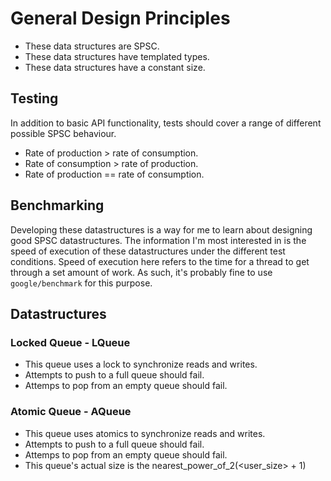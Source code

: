 # General Design Principles

- These data structures are SPSC.
- These data structures have templated types.
- These data structures have a constant size.

## Testing

In addition to basic API functionality, tests should cover a range of different possible SPSC behaviour.

- Rate of production > rate of consumption.
- Rate of consumption > rate of production.
- Rate of production == rate of consumption.

## Benchmarking

Developing these datastructures is a way for me to learn about designing good SPSC datastructures. The information I'm most interested in is the speed of execution of these datastructures under the different test conditions. Speed of execution here refers to the time for a thread to get through a set amount of work. As such, it's probably fine to use `google/benchmark` for this purpose.

## Datastructures

### Locked Queue - LQueue

- This queue uses a lock to synchronize reads and writes.
- Attempts to push to a full queue should fail.
- Attemps to pop from an empty queue should fail.

### Atomic Queue - AQueue

- This queue uses atomics to synchronize reads and writes.
- Attempts to push to a full queue should fail.
- Attemps to pop from an empty queue should fail.
- This queue's actual size is the nearest_power_of_2(<user_size> + 1)
